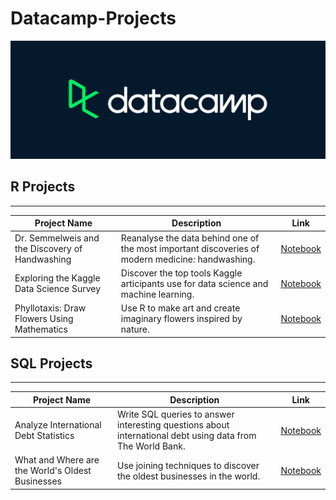 # Datacamp-Projects

![Datacamp Logo](https://github.com/Ryan-OHanlon/Datacamp-Projects/blob/main/Datacamp-Logo.png)

## R Projects
------------
| Project Name        | Description           | Link  |
| ------------- |-------------| -----|
| Dr. Semmelweis and the Discovery of Handwashing   | Reanalyse the data behind one of the most important discoveries of modern medicine: handwashing. | [Notebook](https://github.com/Ryan-OHanlon/Datacamp-Projects/blob/main/R%20Projects/Dr.%20Semmelweis%20and%20the%20Discovery%20of%20Handwashing/notebook.ipynb) |
| Exploring the Kaggle Data Science Survey      | Discover the top tools Kaggle articipants use for data science and machine learning. | [Notebook](https://github.com/Ryan-OHanlon/Datacamp-Projects/blob/main/R%20Projects/Exploring%20the%20Kaggle%20Data%20Science%20Survey/notebook.ipynb) |
| Phyllotaxis: Draw Flowers Using Mathematics      | Use R to make art and create imaginary flowers inspired by nature.      | [Notebook](https://github.com/Ryan-OHanlon/Datacamp-Projects/blob/main/R%20Projects/Phyllotaxis%20Draw%20Flowers%20Using%20Mathematics/notebook.ipynb)   |

## SQL Projects
------
| Project Name        | Description           | Link  |
| ------------- |-------------| -----|
| Analyze International Debt Statistics      | Write SQL queries to answer interesting questions about international debt using data from The World Bank. | [Notebook](https://github.com/Ryan-OHanlon/Datacamp-Projects/blob/main/SQL%20Projects/Analyze%20International%20Debt%20Statistics/notebook.ipynb) |
| What and Where are the World's Oldest Businesses      | Use joining techniques to discover the oldest businesses in the world.      | [Notebook](https://github.com/Ryan-OHanlon/Datacamp-Projects/blob/main/SQL%20Projects/What%20and%20Where%20are%20the%20World's%20Oldest%20Businesses/notebook.ipynb)   |
